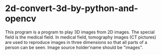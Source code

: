# 2d-convert-3d-by-python-and-opencv
 This program is a program to play 3D images from 2D images. The special field is the medical field. In medical field, tomography images (CT pictures) are used to reproduce images in three dimensions so that all parts of a person can be seen.
 Image source holder'name should be "images".
 
